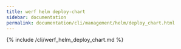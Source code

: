 ```yaml
---
title: werf helm deploy-chart
sidebar: documentation
permalink: documentation/cli/management/helm/deploy_chart.html
---
```


{% include /cli/werf_helm_deploy_chart.md %}
